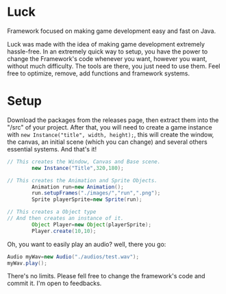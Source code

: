 # Luck

Framework focused on making game development easy and fast on Java.

Luck was made with the idea of making game development extremely hassle-free. In an extremely quick way to setup, you
have the power to change the Framework's code whenever you want, however you want, without much difficulty. The tools
are there, you just need to use them. Feel free to optimize, remove, add functions and framework systems.

# Setup

Download the packages from the releases page, then extract them into the "/src" of your project. After that, you will
need to create a game instance with ```new Instance("title", width, height);```, this will create the window, the
canvas, an initial scene (which you can change) and several others essential systems. And that's it!

```java
// This creates the Window, Canvas and Base scene.
        new Instance("Title",320,180);

// This creates the Animation and Sprite Objects.
        Animation run=new Animation();
        run.setupFrames("./images/","run",".png");
        Sprite playerSprite=new Sprite(run);

// This creates a Object type
// And then creates an instance of it.
        Object Player=new Object(playerSprite);
        Player.create(10,10);
```

Oh, you want to easily play an audio? well, there you go:

```java
Audio myWav=new Audio("./audios/test.wav");
myWav.play();
```

There's no limits.
Please fell free to change the framework's code and commit it. I'm open to feedbacks.
